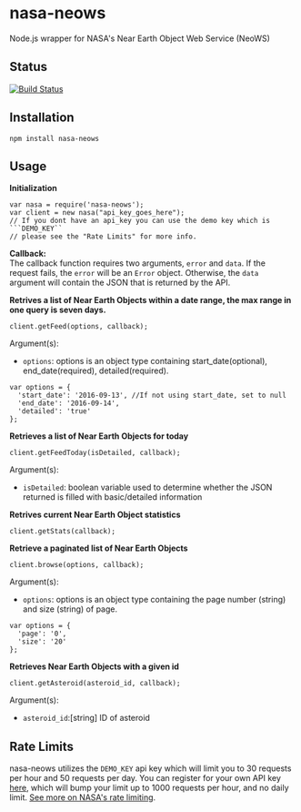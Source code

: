 # nasa-neows
Node.js wrapper for NASA's Near Earth Object Web Service (NeoWS)

## Status
[![Build
Status](https://travis-ci.org/KBuon/nasa-neows.svg?branch=master)](https://travis-ci.org/KBuon/nasa-neows)

## Installation
```
npm install nasa-neows
```

## Usage
<b>Initialization</b>
```
var nasa = require('nasa-neows');
var client = new nasa("api_key_goes_here"); 
// If you dont have an api_key you can use the demo key which is ```DEMO_KEY``
// please see the "Rate Limits" for more info.
```

<b>Callback:</br></b>
The callback function requires two arguments, ```error``` and ```data```. If
the request fails, the ```error``` will be an ```Error``` object. Otherwise,
the ```data``` argument will contain the JSON that is returned by the API.

<b>Retrives a list of Near Earth Objects within a date range, the max range in one query is seven days.</b>
```
client.getFeed(options, callback);
```

Argument(s):
* ```options```: options is an object type containing start_date(optional), end_date(required), detailed(required).
```
var options = {
  'start_date': '2016-09-13', //If not using start_date, set to null
  'end_date': '2016-09-14',
  'detailed': 'true'
};
```

<b>Retrieves a list of Near Earth Objects for today</b>
```
client.getFeedToday(isDetailed, callback);
```

Argument(s):
* ```isDetailed```: boolean variable used to determine whether the JSON returned is filled with basic/detailed information

<b>Retrives current Near Earth Object statistics</b>
```
client.getStats(callback);
```

<b>Retrieve a paginated list of Near Earth Objects</b>
```
client.browse(options, callback);
```

Argument(s):
* ```options```: options is an object type containing the page number (string) and size (string) of page.
```
var options = {
  'page': '0',
  'size': '20'
};
```

<b>Retrieves Near Earth Objects with a given id</b>
```
client.getAsteroid(asteroid_id, callback);
```

Argument(s):
* ```asteroid_id```:[string] ID of asteroid

## Rate Limits
nasa-neows utilizes the ```DEMO_KEY``` api key which will limit you to 30 requests per hour and 50 requests per day. You can register for your own API key [here](https://api.nasa.gov/index.html#apply-for-an-api-key), which will bump your limit up to 1000 requests per hour, and no daily limit. [See more on NASA's rate limiting](https://api.nasa.gov/api.html#web-service-rate-limits).
